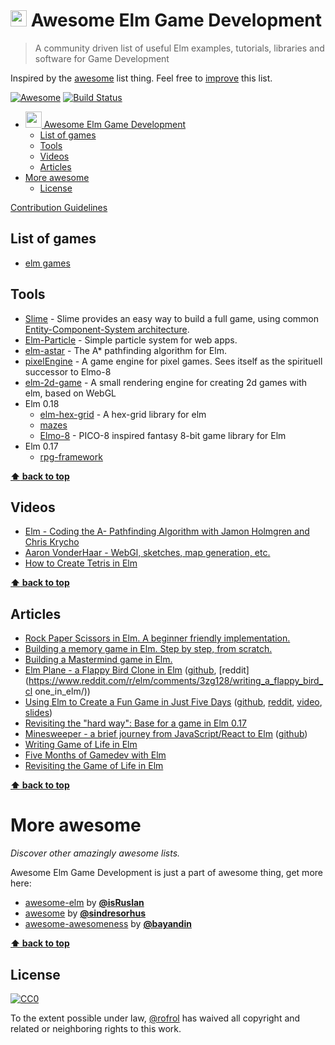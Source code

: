 # <img src="http://elm-lang.org/assets/logo.svg" width="26"> Awesome Elm Game Development


> A community driven list of useful Elm examples, tutorials, libraries and software for Game Development

Inspired by the [awesome](#more-awesome) list thing. Feel free to [improve](https://github.com/rofrol/awesome-elm-gamedev/blob/master/CONTRIBUTION.md) this list.

[![Awesome](https://cdn.rawgit.com/sindresorhus/awesome/d7305f38d29fed78fa85652e3a63e154dd8e8829/media/badge.svg)](https://github.com/sindresorhus/awesome)
[![Build Status](https://travis-ci.org/rofrol/awesome-elm-gamedev.svg?branch=master)](https://travis-ci.org/rofrol/awesome-elm-gamedev)


<!-- TOC depthFrom:1 depthTo:6 withLinks:1 updateOnSave:1 orderedList:0 -->

- [<img src="http://elm-lang.org/assets/logo.svg" width="26"> Awesome Elm Game Development](#img-srchttpelm-langorgassetslogosvg-width26-awesome-elm-game-development)
	- [List of games](#list-of-games)
	- [Tools](#tools)
	- [Videos](#videos)
	- [Articles](#articles)
- [More awesome](#more-awesome)
	- [License](#license)

<!-- /TOC -->

[Contribution Guidelines](/CONTRIBUTION.md)

## List of games

- [elm games](https://github.com/rofrol/elm-games)


## Tools

- [Slime](https://github.com/seurimas/slime) - Slime provides an easy way to build a full game, using common [Entity-Component-System architecture](https://en.wikipedia.org/wiki/Entity%E2%80%93component%E2%80%93system).
- [Elm-Particle](https://github.com/BrianHicks/elm-particle) - Simple particle system for web apps. 
- [elm-astar](https://github.com/krisajenkins/elm-astar) - The A* pathfinding algorithm for Elm.
- [pixelEngine](https://github.com/Orasund/pixelengine) - A game engine for pixel games. Sees itself as the spirituell successor to Elmo-8
- [elm-2d-game](https://github.com/Zinggi/elm-2d-game) - A small rendering engine for creating 2d games with elm, based on WebGL
- Elm 0.18
  - [elm-hex-grid](https://github.com/danneu/elm-hex-grid) - A hex-grid library for elm
  - [mazes](https://github.com/coreyhaines/mazes)
  - [Elmo-8](https://github.com/micktwomey/elmo-8) - PICO-8 inspired fantasy 8-bit game library for Elm
- Elm 0.17
  - [rpg-framework](https://github.com/thebritican/rpg-framework)

**[:arrow_up: back to top](#table-of-contents)**

## Videos

- [Elm - Coding the A- Pathfinding Algorithm with Jamon Holmgren and Chris Krycho](https://youtu.be/s8dH7k0Zggo)
- [Aaron VonderHaar - WebGl, sketches, map generation, etc.](https://www.youtube.com/playlist?list=PLDA4wlOlLJvWSYo3KiEa4q4ETkXpTaKlw)
- [How to Create Tetris in Elm](https://www.youtube.com/watch?v=GMSXYnMH1gg&list=PL7C8fMD-89DKhlerIE3BrYNd0PlhA6Zch)

**[:arrow_up: back to top](#table-of-contents)**

## Articles

- [Rock Paper Scissors in Elm. A beginner friendly implementation.](https://alpacaaa.net/blog/post/elm-rock-paper-scissors-beginner)
- [Building a memory game in Elm. Step by step, from scratch.](https://alpacaaa.net/blog/post/elm-memory-game-from-scratch)
- [Building a Mastermind game in Elm.](https://alpacaaa.net/blog/post/elm-mastermind-game)
- [Elm Plane - a Flappy Bird Clone in Elm](http://www.odedwelgreen.com/blog/elm-plane/) ([github](https://github.com/odedw/elm-plane), [reddit](https://www.reddit.com/r/elm/comments/3zg128/writing_a_flappy_bird_cl one_in_elm/))
- [Using Elm to Create a Fun Game in Just Five Days](https://tech.zalando.com/blog/using-elm-to-create-a-fun-game-in-just-five-days/) ([github](https://github.com/zalando/elm-street-404), [reddit](https://www.reddit.com/r/elm/comments/401448/using_elm_to_create_a_fun_game_in_just_five_days/),  [video](https://www.youtube.com/watch?v=En2BKs8unnQ),  [slides](http://unsoundscapes.com/slides/2016-10-13-creating-a-fun-game-with-elm/))
- [Revisiting the "hard way": Base for a game in Elm 0.17](http://ohanhi.github.io/base-for-game-elm-017.html)
- [Minesweeper - a brief journey from JavaScript/React to Elm](http://rundis.github.io/blog/2015/elm_sweeper.html) ([github](https://github.com/rundis/elm-sweeper))
- [Writing Game of Life in Elm](http://sonnym.github.io/2014/05/05/writing-game-of-life-in-elm/)
- [Five Months of Gamedev with Elm](https://medium.com/@markwunsch/five-months-of-gamedev-with-elm-62be2de75ca2)
- [Revisiting the Game of Life in Elm](https://sonnym.github.io/2017/05/22/revisiting-the-game-of-life-in-elm/)

**[:arrow_up: back to top](#table-of-contents)**

# More awesome

*Discover other amazingly awesome lists.*

Awesome Elm Game Development is just a part of awesome thing, get more here:

- [awesome-elm](https://github.com/isRuslan/awesome-elm) by [**@isRuslan**](https://github.com/isRuslan)
- [awesome](https://github.com/sindresorhus/awesome) by [**@sindresorhus**](https://github.com/sindresorhus)
- [awesome-awesomeness](https://github.com/bayandin/awesome-awesomeness) by [**@bayandin**](https://github.com/bayandin)


**[:arrow_up: back to top](#table-of-contents)**


## License

[![CC0](http://i.creativecommons.org/p/zero/1.0/88x31.png)](http://creativecommons.org/publicdomain/zero/1.0/)

To the extent possible under law, [@rofrol](https://github.com/rofrol) has waived all copyright and related or neighboring rights to this work.
